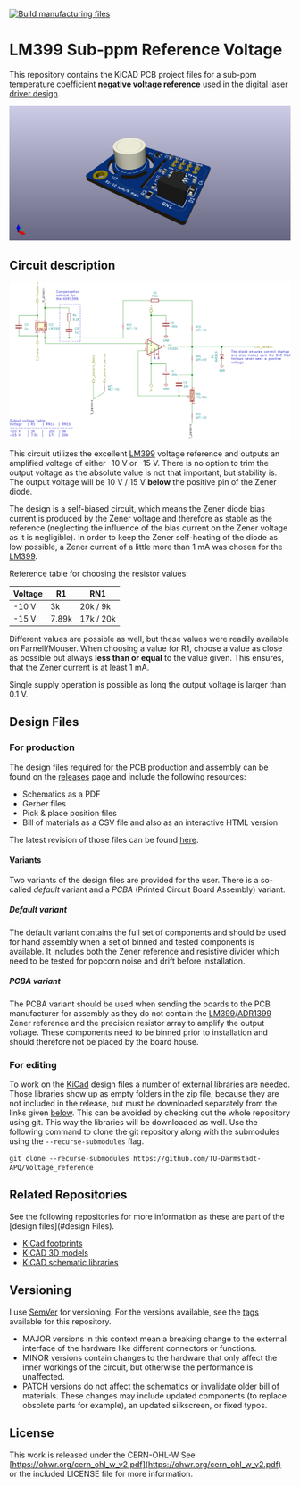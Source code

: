 [![Build manufacturing files](https://github.com/TU-Darmstadt-APQ/Voltage_reference/actions/workflows/ci.yml/badge.svg)](https://github.com/TU-Darmstadt-APQ/Voltage_reference/actions/workflows/ci.yml)
# LM399 Sub-ppm Reference Voltage

This repository contains the KiCAD PCB project files for a sub-ppm temperature coefficient __negative voltage reference__ used in the [digital laser driver design](https://github.com/TU-Darmstadt-APQ/DgDrive).

![LM399 reference board](images/board.png)

## Circuit description

![LM399 reference board circuit](images/reference_board_circuit.png)

This circuit utilizes the excellent [LM399](https://www.analog.com/en/products/lm399.html) voltage reference and outputs an amplified voltage of either -10 V or -15 V. There is no option to trim the output voltage as the absolute value is not that important, but stability is. The output voltage will be 10 V / 15 V __below__ the positive pin of the Zener diode.

The design is a self-biased circuit, which means the Zener diode bias current is produced by the Zener voltage and therefore as stable as the reference (neglecting the influence of the bias current on the Zener voltage as it is negligible). In order to keep the Zener self-heating of the diode as low possible, a Zener current of a little more than 1 mA was chosen for the  [LM399](https://www.analog.com/en/products/lm399.html).

Reference table for choosing the resistor values:

|Voltage | R1       |    RN1        |
|------------|-----------|---------------|
|-10 V      | 3k        | 20k /  9k  |
|-15 V      | 7.89k | 17k / 20k |

Different values are possible as well, but these values were readily available on Farnell/Mouser. When choosing a value for R1, choose a value as close as possible but always __less than or equal__ to the value given. This ensures, that the Zener current is at least 1 mA.

Single supply operation is possible as long the output voltage is larger than 0.1 V.

## Design Files
### For production
The design files required for the PCB production and assembly can be found on the [releases](../../releases) page and include the following resources:

- Schematics as a PDF
- Gerber files
- Pick & place position files
- Bill of materials as a CSV file and also as an interactive HTML version

The latest revision of those files can be found [here](../../releases/latest).

#### Variants
Two variants of the design files are provided for the user. There is a so-called *default* variant and a *PCBA* (Printed Circuit Board Assembly) variant.

##### Default variant
The default variant contains the full set of components and should be used for hand assembly when a set of binned and tested components is available. It includes both the Zener reference and resistive divider which need to be tested for popcorn noise and drift before installation.

##### PCBA variant
The PCBA variant should be used when sending the boards to the PCB manufacturer for assembly as they do not contain the [LM399](https://www.analog.com/en/products/lm399.html)/[ADR1399](https://www.analog.com/en/products/adr1399.html) Zener reference and the precision resistor array to amplify the output voltage. These components need to be binned prior to installation and should therefore not be placed by the board house.

### For editing
To work on the [KiCad](https://www.kicad.org/) design files a number of external libraries are needed. Those libraries show up as empty folders in the zip file, because they are not included in the release, but must be downloaded separately from the links given [below](#related-repositories). This can be avoided by checking out the whole repository using git. This way the libraries will be downloaded as well. Use the following command to clone the git repository along with the submodules  using the `--recurse-submodules` flag.
```
git clone --recurse-submodules https://github.com/TU-Darmstadt-APQ/Voltage_reference
```

## Related Repositories
See the following repositories for more information as these are part of the [design files](#design Files).

- [KiCad footprints](https://github.com/PatrickBaus/footprints.pretty)
- [KiCAD 3D models](https://github.com/PatrickBaus/footprints.3dshapes)
- [KiCAD schematic libraries](https://github.com/PatrickBaus/KiCad-libraries)

## Versioning
I use [SemVer](http://semver.org/) for versioning. For the versions available, see the [tags](../../tags) available for this repository.

- MAJOR versions in this context mean a breaking change to the external interface of the hardware like different connectors or functions.
- MINOR versions contain changes to the hardware that only affect the inner workings of the circuit, but otherwise the performance is unaffected.
- PATCH versions do not affect the schematics or invalidate older bill of materials. These changes may include updated components (to replace obsolete parts for example), an updated silkscreen, or fixed typos.

## License
This work is released under the CERN-OHL-W
See [https://ohwr.org/cern_ohl_w_v2.pdf](https://ohwr.org/cern_ohl_w_v2.pdf) or the included LICENSE file for more information.
